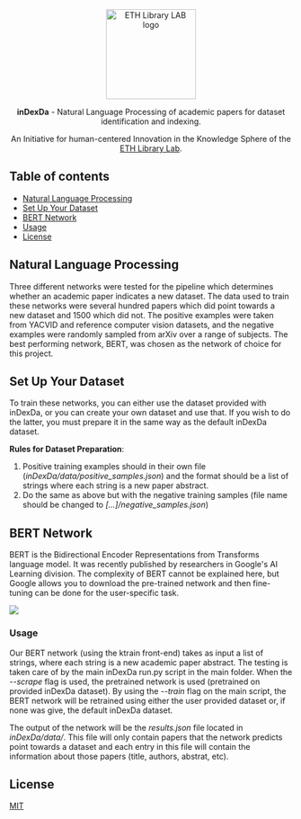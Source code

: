 <div align="center">
  <a href="https://www.librarylab.ethz.ch"><img src="https://www.librarylab.ethz.ch/wp-content/uploads/2018/05/logo.svg" alt="ETH Library LAB logo" height="160"></a>
  
  <br/>
  
  <p><strong>inDexDa</strong> - Natural Language Processing of academic papers for dataset identification and indexing.</p>
  
  <p>An Initiative for human-centered Innovation in the Knowledge Sphere of the <a href="https://www.librarylab.ethz.ch">ETH Library Lab</a>.</p>

</div>

## Table of contents

- [Natural Language Processing](#natural-language-processing)
- [Set Up Your Dataset](#set-up-your-dataset)
- [BERT Network](#bert-network)
- [Usage](#usage)
- [License](#license)

## Natural Language Processing
Three different networks were tested for the pipeline which determines whether an academic
paper indicates a new dataset. The data used to train these networks were several hundred
papers which did point towards a new dataset and 1500 which did not. The positive
examples were taken from YACVID and reference computer vision datasets, and the negative
examples were randomly sampled from arXiv over a range of subjects. The best performing
network, BERT, was chosen as the network of choice for this project.

## Set Up Your Dataset
To train these networks, you can either use the dataset provided with inDexDa, or you can
create your own dataset and use that. If you wish to do the latter, you must prepare it
in the same way as the default inDexDa dataset.

__Rules for Dataset Preparation__:

1. Positive training examples should in their own file (_inDexDa/data/positive_samples.json_)
    and the format should be a list of strings where each string is a new paper abstract.
2. Do the same as above but with the negative training samples (file name should be
    changed to _[...]/negative_samples.json_)

## BERT Network
BERT is the Bidirectional Encoder Representations from Transforms language model. It was
recently published by researchers in Google's AI Learning division. The complexity of
BERT cannot be explained here, but Google allows you to download the pre-trained network
and then fine-tuning can be done for the user-specific task.

![](https://miro.medium.com/max/876/0*ViwaI3Vvbnd-CJSQ.png=300x)

### Usage
Our BERT network (using the ktrain front-end) takes as input a list of strings, where
each string is a new academic paper abstract. The testing is taken care of by the main
inDexDa run.py script in the main folder. When the _--scrape_ flag is used, the pretrained
network is used (pretrained on provided inDexDa dataset). By using the _--train_ flag on
the main script, the BERT network will be retrained using either the user provided
dataset or, if none was give, the default inDexDa dataset.

The output of the network will be the _results.json_ file located in _inDexDa/data/_. This
file will only contain papers that the network predicts point towards a dataset and each
entry in this file will contain the information about those papers (title, authors,
abstrat, etc).

## License

[MIT](https://github.com/eth-library-lab/inDexDa/LICENSE)
